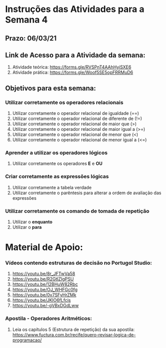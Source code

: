 # Instruções das Atividades para a Semana 4

## Prazo: 06/03/21

## Link de Acesso para a Atividade da semana:
1. Atividade teórica: <https://forms.gle/RVSPnT4AAhHyiSXE6>
2. Atividade prática: <https://forms.gle/Woof5SE5opFRRMuD6>

## Objetivos para esta semana:

### Utilizar corretamente os operadores relacionais
1. Utilizar corretamente o operador relacional de igualdade (==)
2. Utilizar corretamente o operador relacional de diferente de (!=)
3. Utilizar corretamente o operador relacional de maior que (>)
4. Utilizar corretamente o operador relacional de maior igual a (>=)
5. Utilizar corretamente o operador relacional de menor que (<)
6. Utilizar corretamente o operador relacional de menor igual a (<=)

### Aprender a utilizar os operadores lógicos
1. Utilizar corretamente os operadores **E** e **OU**

### Criar corretamente as expressões lógicas
1. Utilizar corretamente a tabela verdade
2. Utilizar corretamente o parêntesis para alterar a ordem de avaliação das expressões

### Utilizar corretamente os comando de tomada de repetição
1. Utilizar o **enquanto**
2. Utilizar o **para**

# Material de Apoio:

### Vídeos contendo estruturas de decisão no Portugol Studio:
1. <https://youtu.be/8r_JFTwVa58>
2. <https://youtu.be/R2GtlZIgPSU>
3. <https://youtu.be/12BHuW82Rbc>
4. <https://youtu.be/OJ_WHFGc0fg>
5. <https://youtu.be/0v7SFyHrZMk>
6. <https://youtu.be/JKlO6fLfcjs>
7. <https://youtu.be/-gVBxDGdLww>

### Apostila - Operadores Aritméticos:
1. Leia os capítulos 5 (Estrutura de repetição) da sua apostila: https://www.fuctura.com.br/recife/quero-revisar-logica-de-programacao/